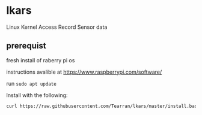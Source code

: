# lkars
Linux Kernel Access Record Sensor data

## prerequist

fresh install of raberry pi os

instructions avalible at https://www.raspberrypi.com/software/

run `sudo apt update`

Install with the following:
```bash
curl https://raw.githubusercontent.com/Tearran/lkars/master/install.bash | sudo bash
```
